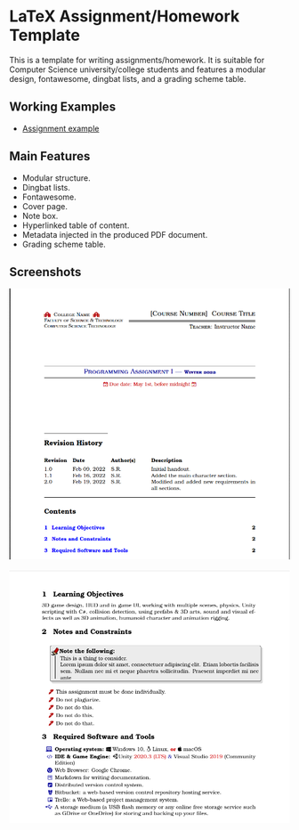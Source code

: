 # LaTeX Assignment/Homework Template
This is a template for writing assignments/homework. It is suitable for Computer Science university/college students and features a modular design, fontawesome, dingbat lists, and a grading scheme table.

## Working Examples
* [Assignment example](examples/Assignment-Example.pdf)

## Main Features

- Modular structure.
- Dingbat lists.
- Fontawesome.
- Cover page.
- Note box.
- Hyperlinked table of content.
- Metadata injected in the produced PDF document.
- Grading scheme table.
## Screenshots
![Cover page](screenshots/cover-page.png)  ​
![Fontawesome and information box](screenshots/notes-fontawesome.png)  ​




